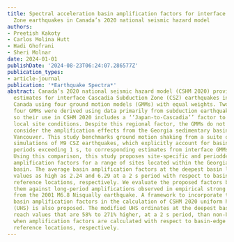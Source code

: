 ```yaml
---
title: Spectral acceleration basin amplification factors for interface Cascadia Subduction
  Zone earthquakes in Canada’s 2020 national seismic hazard model
authors:
- Preetish Kakoty
- Carlos Molina Hutt
- Hadi Ghofrani
- Sheri Molnar
date: 2024-01-01
publishDate: '2024-08-23T06:24:07.286577Z'
publication_types:
- article-journal
publication: '*Earthquake Spectra*'
abstract: Canada’s 2020 national seismic hazard model (CSHM 2020) provides hazard
  estimates for interface Cascadia Subduction Zone (CSZ) earthquakes in southwestern
  Canada using four ground motion models (GMMs) with equal weights. Two out of the
  four GMMs were derived using data primarily from subduction earthquakes in Japan
  so their use in CSHM 2020 includes a ‘‘Japan-to-Cascadia’’ factor to account for
  local site conditions. Despite this regional factor, the GMMs do not explicitly
  consider the amplification effects from the Georgia sedimentary basin below Metro
  Vancouver. This study benchmarks ground motion shaking from a suite of 30 physicsbased
  simulations of M9 CSZ earthquakes, which explicitly account for basin effects for
  periods exceeding 1 s, to corresponding estimates from interface GMMs in CSHM 2020.
  Using this comparison, this study proposes site-specific and perioddependent basin
  amplification factors for a range of sites located within the Georgia sedimentary
  basin. The average basin amplification factors at the deepest basin location reach
  values as high as 2.24 and 6.29 at a 2 s period with respect to basin-edge and outside-basin
  reference locations, respectively. We evaluate the proposed factors by comparing
  them against long-period amplifications observed in empirical strong motion recordings
  from the 2001 M6.8 Nisqually earthquake. A framework to incorporate the proposed
  basin amplification factors in the calculation of CSHM 2020 uniform hazard spectra
  (UHS) is also proposed. The modified UHS ordinates at the deepest basin location
  reach values that are 58% to 271% higher, at a 2 s period, than non-basin UHS estimates
  when amplification factors are calculated with respect to basin-edge and outside-basin
  reference locations, respectively.
---
```

